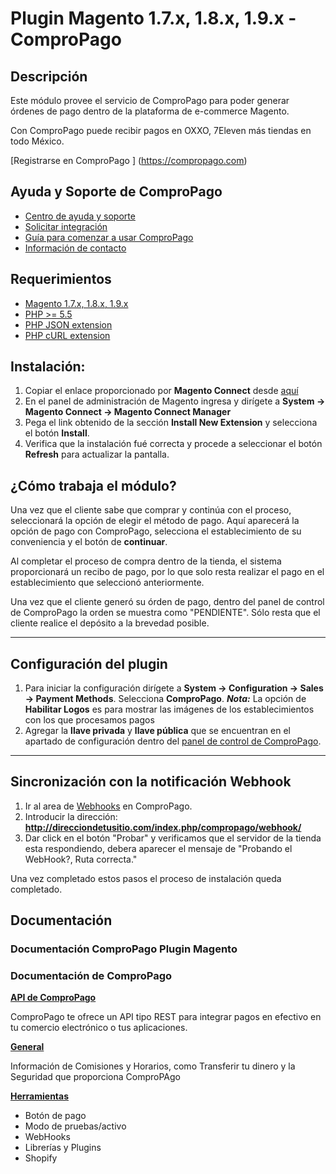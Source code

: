 Plugin Magento 1.7.x, 1.8.x, 1.9.x - ComproPago
====================================================

## Descripción
Este módulo provee el servicio de ComproPago para poder generar órdenes de pago dentro de la plataforma de e-commerce Magento.

Con ComproPago puede recibir pagos en OXXO, 7Eleven más tiendas en todo México.


[Registrarse en ComproPago ] (https://compropago.com)


## Ayuda y Soporte de ComproPago

- [Centro de ayuda y soporte](https://compropago.com/ayuda-y-soporte)
- [Solicitar integración](https://compropago.com/integracion)
- [Guía para comenzar a usar ComproPago](https://compropago.com/ayuda-y-soporte/como-comenzar-a-usar-compropago)
- [Información de contacto](https://compropago.com/contacto)

## Requerimientos
* [Magento 1.7.x, 1.8.x, 1.9.x](https://magento.com/)
* [PHP >= 5.5](http://www.php.net/)
* [PHP JSON extension](http://php.net/manual/en/book.json.php)
* [PHP cURL extension](http://php.net/manual/en/book.curl.php)

## Instalación:

1. Copiar el enlace proporcionado por **Magento Connect** desde [aquí][Magento-Connect]
2. En el panel de administración de Magento ingresa y dirígete a **System -> Magento Connect -> Magento Connect Manager**
3. Pega el link obtenido de la sección **Install New Extension** y selecciona el botón **Install**.
4. Verifica que la instalación fué correcta y procede a seleccionar el botón **Refresh** para actualizar la pantalla.


## ¿Cómo trabaja el módulo?
Una vez que el cliente sabe que comprar y continúa con el proceso, seleccionará la opción de elegir el método de pago.
Aquí aparecerá la opción de pago con ComproPago, selecciona el establecimiento de su conveniencia y el botón de **continuar**.

Al completar el proceso de compra dentro de la tienda, el sistema proporcionará un recibo de pago,
por lo que solo resta realizar el pago en el establecimiento que seleccionó anteriormente.

Una vez que el cliente generó su órden de pago, dentro del panel de control de ComproPago la orden se muestra como
"PENDIENTE". Sólo resta que el cliente realice el depósito a la brevedad posible.


---

## Configuración del plugin

1. Para iniciar la configuración dirígete a **System -> Configuration -> Sales -> Payment Methods**. Selecciona
   **ComproPago**. ***Nota:*** La opción de **Habilitar Logos** es para mostrar las imágenes de los establecimientos con
   los que procesamos pagos
2. Agregar la **llave privada** y **llave pública** que se encuentran en el apartado de configuración dentro del
   [panel de control de ComproPago][Compropago-Panel].

---

## Sincronización con la notificación Webhook
1. Ir al area de [Webhooks][Compropago-Webhooks] en ComproPago.
2. Introducir la dirección: **http://direcciondetusitio.com/index.php/compropago/webhook/**
3. Dar click en el botón "Probar" y verificamos que el servidor de la tienda esta respondiendo, debera aparecer el
   mensaje de "Probando el WebHook?, Ruta correcta."

Una vez completado estos pasos el proceso de instalación queda completado.

## Documentación
### Documentación ComproPago Plugin Magento

### Documentación de ComproPago
**[API de ComproPago](https://compropago.com/documentacion/api)**

ComproPago te ofrece un API tipo REST para integrar pagos en efectivo en tu comercio electrónico o tus aplicaciones.


**[General](https://compropago.com/documentacion)**

Información de Comisiones y Horarios, como Transferir tu dinero y la Seguridad que proporciona ComproPAgo


**[Herramientas](https://compropago.com/documentacion/boton-pago)**
* Botón de pago
* Modo de pruebas/activo
* WebHooks
* Librerías y Plugins
* Shopify

[Magento-Connect]: https://www.magentocommerce.com/magento-connect/compropago-oxxo-seven-eleven-extra-chedraui-elektra.html
[Compropago-Panel]: https://compropago.com/panel/configuracion
[Compropago-Webhooks]: https://compropago.com/panel/webhooks
